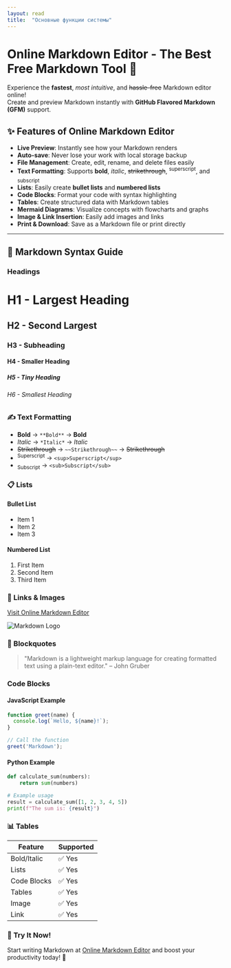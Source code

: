 ```yaml
---
layout: read
title:  "Основные функции системы"
---
```


# Online Markdown Editor - The Best Free Markdown Tool 🚀

Experience the **fastest**, *most intuitive*, and ~~hassle-free~~ Markdown editor online!  
Create and preview Markdown instantly with **GitHub Flavored Markdown (GFM)** support.  

## ✨ Features of Online Markdown Editor

- **Live Preview**: Instantly see how your Markdown renders  
- **Auto-save**: Never lose your work with local storage backup  
- **File Management**: Create, edit, rename, and delete files easily  
- **Text Formatting**: Supports **bold**, *italic*, ~~strikethrough~~, <sup>superscript</sup>, and <sub>subscript</sub>  
- **Lists**: Easily create **bullet lists** and **numbered lists**  
- **Code Blocks**: Format your code with syntax highlighting  
- **Tables**: Create structured data with Markdown tables  
- **Mermaid Diagrams**: Visualize concepts with flowcharts and graphs  
- **Image & Link Insertion**: Easily add images and links  
- **Print & Download**: Save as a Markdown file or print directly  

---

## 📌 Markdown Syntax Guide  

### Headings  

# H1 - Largest Heading  
## H2 - Second Largest  
### H3 - Subheading  
#### H4 - Smaller Heading  
##### H5 - Tiny Heading  
###### H6 - Smallest Heading  

### ✍️ Text Formatting  

- **Bold** → `**Bold**` → **Bold**  
- *Italic* → `*Italic*` → *Italic*  
- ~~Strikethrough~~ → `~~Strikethrough~~` → ~~Strikethrough~~  
- <sup>Superscript</sup> → `<sup>Superscript</sup>`  
- <sub>Subscript</sub> → `<sub>Subscript</sub>`  

### 📋 Lists  

#### Bullet List  
- Item 1  
- Item 2  
- Item 3  

#### Numbered List  
1. First Item  
2. Second Item  
3. Third Item  

### 🔗 Links & Images  

[Visit Online Markdown Editor](https://onlinemarkdown.com)  

![Markdown Logo](https://upload.wikimedia.org/wikipedia/commons/4/48/Markdown-mark.svg)

### 📝 Blockquotes

> "Markdown is a lightweight markup language for creating formatted text using a plain-text editor."
– John Gruber

### Code Blocks

#### JavaScript Example
```javascript
function greet(name) {
  console.log(`Hello, ${name}!`);
}

// Call the function
greet('Markdown');
```

#### Python Example
```python
def calculate_sum(numbers):
    return sum(numbers)

# Example usage
result = calculate_sum([1, 2, 3, 4, 5])
print(f"The sum is: {result}")
```

### 📊 Tables
| Feature | Supported |
| ------------- | ------ |
| Bold/Italic   | ✅ Yes |
| Lists         | ✅ Yes |
| Code Blocks   | ✅ Yes |
| Tables        | ✅ Yes |
| Image         | ✅ Yes |
| Link          | ✅ Yes |

### 📢 Try It Now!

Start writing Markdown at [Online Markdown Editor](https://onlinemarkdown.com) and boost your productivity today! 🚀

